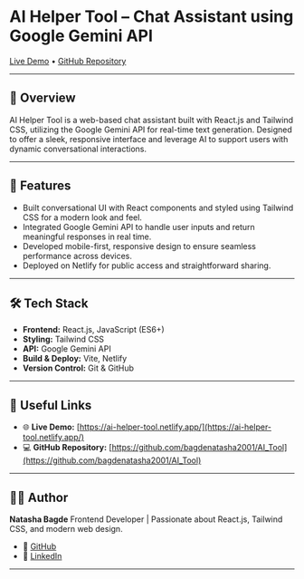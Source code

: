 # AI Helper Tool – Chat Assistant using Google Gemini API

[Live Demo](https://ai-helper-tool.netlify.app/) • [GitHub Repository](https://github.com/bagdenatasha2001/AI_Tool)

---

## 🧠 Overview  
AI Helper Tool is a web-based chat assistant built with React.js and Tailwind CSS, utilizing the Google Gemini API for real-time text generation. Designed to offer a sleek, responsive interface and leverage AI to support users with dynamic conversational interactions.

---

## 🚀 Features  
- Built conversational UI with React components and styled using Tailwind CSS for a modern look and feel.  
- Integrated Google Gemini API to handle user inputs and return meaningful responses in real time.  
- Developed mobile-first, responsive design to ensure seamless performance across devices.  
- Deployed on Netlify for public access and straightforward sharing.

---

## 🛠 Tech Stack  
- **Frontend:** React.js, JavaScript (ES6+)  
- **Styling:** Tailwind CSS  
- **API:** Google Gemini API  
- **Build & Deploy:** Vite, Netlify  
- **Version Control:** Git & GitHub


---
## 🔗 Useful Links

* 🌐 **Live Demo:** [https://ai-helper-tool.netlify.app/](https://ai-helper-tool.netlify.app/)
* 💻 **GitHub Repository:** [https://github.com/bagdenatasha2001/AI_Tool](https://github.com/bagdenatasha2001/AI_Tool)

---

## 🧑‍💻 Author

**Natasha Bagde**
Frontend Developer | Passionate about React.js, Tailwind CSS, and modern web design.

* 🔗 [GitHub](https://github.com/bagdenatasha2001)
* 🔗 [LinkedIn](https://linkedin.com/in/natasha-bagde-250671234/)

---


